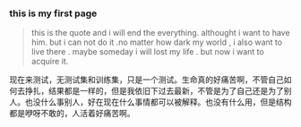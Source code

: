 ### this is my first page

> this is the quote and i will end the everything. althought i want to have him. but i can not do it .no matter how dark my world , i also want to live there . maybe someday i will lost my life . but now i want to acquire it.

现在来测试，无测试集和训练集，只是一个测试。生命真的好痛苦啊，不管自己如何去挣扎，结果都是一样的，但是我依旧下过去最新，不管是为了自己还是为了别人。也没什么事别人，好在现在什么事情都可以被解释。也没有什么用，但是结构都是咿呀不敢的，人活着好痛苦啊。
